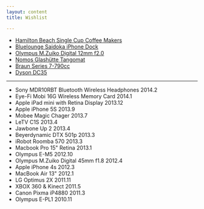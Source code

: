 ```yaml
---
layout: content
title: Wishlist

---
```


* [Hamilton Beach Single Cup Coffee Makers](http://www.hamiltonbeach.com/single-cup-coffee-makers.html)
* [Bluelounge Saidoka iPhone Dock](http://www.bluelounge.com/products/saidoka/)
* [Olympus M.Zuiko Digital 12mm f2.0](http://www.getolympus.com/us/en/lenses/pen-omd/m-zuiko-lens-12mm-f2-0-silver.html)
* [Nomos Glashütte Tangomat](http://www.nomos-glashuette.com/en/watches/tangomat/)
* [Braun Series 7-790cc](http://www.braun.com/us/male-grooming/series-shavers/series-7.html)
* [Dyson DC35](http://www.dyson.com/vacuums/handhelds/dc35/dc35-multi-floor.aspx)

---

* Sony MDR10RBT Bluetooth Wireless Headphones 2014.2
* Eye-Fi Mobi 16G Wireless Memory Card 2014.1
* Apple iPad mini with Retina Display 2013.12
* Apple iPhone 5S 2013.9
* Mobee Magic Chager 2013.7
* LeTV C1S 2013.4
* Jawbone Up 2 2013.4
* Beyerdynamic DTX 501p 2013.3
* iRobot Roomba 570 2013.3
* Macbook Pro 15" Retina 2013.1
* Olympus E-M5 2012.10
* Olympus M.Zuiko Digital 45mm f1.8 2012.4
* Apple iPhone 4s 2012.3
* MacBook Air 13" 2012.1
* LG Optimus 2X 2011.11
* XBOX 360 & Kinect 2011.5
* Canon Pixma iP4880 2011.3
* Olympus E-PL1 2010.11